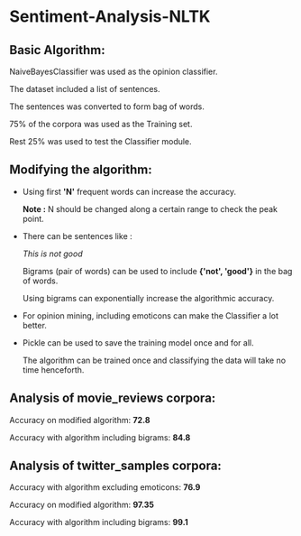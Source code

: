 # Sentiment-Analysis-NLTK

## Basic Algorithm:

NaiveBayesClassifier was used as the opinion classifier.

The dataset included a list of sentences.

The sentences was converted to form bag of words.

75% of the corpora was used as the Training set.

Rest 25% was used to test the Classifier module.


## Modifying the algorithm:

*   Using first __'N'__ frequent words can increase the accuracy.

    __Note :__ N should be changed along a certain range to check the peak point.

*   There can be sentences like : 

    *This is not good*

    Bigrams (pair of words) can be used to include __{'not', 'good'}__ in the bag of words.

    Using bigrams can exponentially increase the algorithmic accuracy.

*   For opinion mining, including emoticons can make the Classifier a lot better.

*   Pickle can be used to save the training model once and for all.
    
    The algorithm can be trained once and classifying the data will take no time henceforth.


## Analysis of movie_reviews corpora:

Accuracy on modified algorithm: __72.8__

Accuracy with algorithm including bigrams: __84.8__


## Analysis of twitter_samples corpora:

Accuracy with algorithm excluding emoticons: __76.9__

Accuracy on modified algorithm: __97.35__

Accuracy with algorithm including bigrams: __99.1__ 
